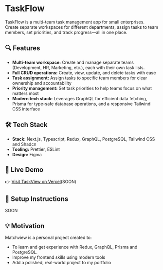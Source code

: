 # TaskFlow

TaskFlow is a multi-team task management app for small enterprises. Create separate workspaces for different departments, assign tasks to team members, set priorities, and track progress—all in one place.

## 🔍 Features

- **Multi-team workspace:** Create and manage separate teams (Development, HR, Marketing, etc.), each with their own task lists.
- **Full CRUD operations:** Create, view, update, and delete tasks with ease
- **Task assignment:** Assign tasks to specific team members for clear ownership and accountability
- **Priority management:** Set task priorities to help teams focus on what matters most
- **Modern tech stack:** Leverages GraphQL for efficient data fetching, Prisma for type-safe database operations, and a responsive Tailwind CSS interface

## 🛠️ Tech Stack

- **Stack:** Next.js, Typescript, Redux, GraphQL, PostgreSQL, Tailwind CSS and Shadcn
- **Tooling:** Prettier, ESLint
- **Design:** Figma

## 🚀 Live Demo

👉 [Visit TaskView on Vercel](#)(SOON)

## 🧪 Setup Instructions

SOON

## 💡 Motivation

Matchview is a personal project created to:

- To learn and get experience with Redux, GraphQL, Prisma and PostgreSQL.
- Improve my frontend skills using modern tools
- Add a polished, real-world project to my portfolio
